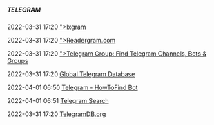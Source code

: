 #####  TELEGRAM

2022-03-31 17:20 [&quot;&gt;Ixgram](http://ww38.telegramgroup1.com/)

2022-03-31 17:20 [&quot;&gt;Readergram.com](https://readergram.com/)

2022-03-31 17:20 [&quot;&gt;Telegram Group: Find Telegram Channels, Bots &amp; Groups](https://www.telegram-group.com/en)

2022-03-31 17:20 [Global Telegram Database](https://t.me/s/privatelinks)

2022-04-01 06:50 [Telegram - HowToFind Bot](https://t.me/howtofind_bot)

2022-04-01 06:51 [Telegram Search](https://tgstat.ru/en/search)

2022-03-31 17:20 [TelegramDB.org](https://telegramdb.org/)




